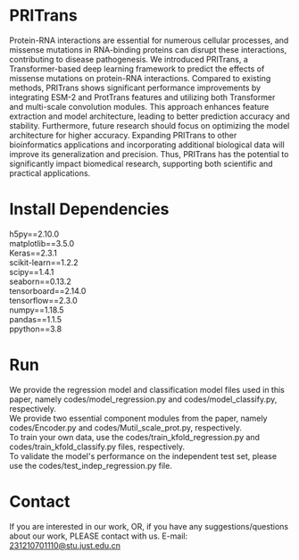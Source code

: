 PRITrans
===

Protein-RNA interactions are essential for numerous cellular processes, and missense mutations in RNA-binding proteins can disrupt these interactions, contributing to disease pathogenesis. We introduced PRITrans, a Transformer-based deep learning framework to predict the effects of missense mutations on protein-RNA interactions. Compared to existing methods, PRITrans shows significant performance improvements by integrating ESM-2 and ProtTrans features and utilizing both Transformer and multi-scale convolution modules. This approach enhances feature extraction and model architecture, leading to better prediction accuracy and stability. Furthermore, future research should focus on optimizing the model architecture for higher accuracy. Expanding PRITrans to other bioinformatics applications and incorporating additional biological data will improve its generalization and precision. Thus, PRITrans has the potential to significantly impact biomedical research, supporting both scientific and practical applications.

Install Dependencies
===

h5py==2.10.0\
matplotlib==3.5.0\
Keras==2.3.1\
scikit-learn==1.2.2\
scipy==1.4.1\
seaborn==0.13.2\
tensorboard==2.14.0\
tensorflow==2.3.0\
numpy==1.18.5\
pandas==1.1.5\
ppython==3.8

Run
===

We provide the regression model and classification model files used in this paper, namely codes/model_regression.py and codes/model_classify.py, respectively.\
We provide two essential component modules from the paper, namely codes/Encoder.py and codes/Mutil_scale_prot.py, respectively.\
To train your own data, use the codes/train_kfold_regression.py and codes/train_kfold_classify.py files, respectively.\
To validate the model's performance on the independent test set, please use the codes/test_indep_regression.py file.

Contact
===

If you are interested in our work, OR, if you have any suggestions/questions about our work, PLEASE contact with us. E-mail: 231210701110@stu.just.edu.cn



